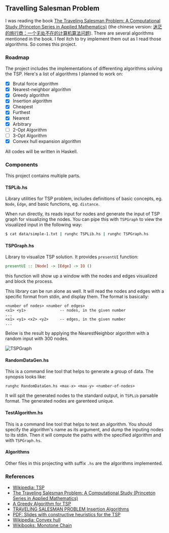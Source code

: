 ## Travelling Salesman Problem

I was reading the book
[The Traveling Salesman Problem: A Computational Study (Princeton Series in Applied Mathematics)](http://www.amazon.com/The-Traveling-Salesman-Problem-Computational/dp/0691129932)
(the chinese version:
[迷茫的旅行商：一个无处不在的计算机算法问题](http://www.amazon.cn/%E8%BF%B7%E8%8C%AB%E7%9A%84%E6%97%85%E8%A1%8C%E5%95%86-%E4%B8%80%E4%B8%AA%E6%97%A0%E5%A4%84%E4%B8%8D%E5%9C%A8%E7%9A%84%E8%AE%A1%E7%AE%97%E6%9C%BA%E7%AE%97%E6%B3%95%E9%97%AE%E9%A2%98-%E7%BE%8E-William-J-Cook/dp/B00M2DL24Q/)). There
are several algorithms mentioned in the book. I feel itch to try
implement them out as I read those algorithms. So comes this project.

### Roadmap

The project includes the implementations of differenting algorithms
solving the TSP. Here's a list of algorithms I planned to work on:

* [X] Brutal force algorithm
* [X] Nearest-neighbor algorithm
* [X] Greedy algorithm
* [X] Insertion algorithm
 * [X] Cheapest
 * [X] Furthest
 * [X] Nearest
 * [X] Arbitrary
* [ ] 2-Opt Algorithm
* [ ] 3-Opt Algorithm
* [X] Convex hull expansion algorithm

All codes will be written in Haskell.

### Components

This project contains multiple parts.

#### TSPLib.hs

Library utilities for TSP problem, includes definitions
of basic concepts, eg. `Node`, `Edge`, and basic functions,
eg. `distance`.

When run directly, its reads input for nodes and generate the input of
TSP graph for visualizing the nodes. You can pipe this with `TSPGraph`
to view the visualized input in the following way:

```bash
$ cat data/simple-1.txt | runghc TSPLib.hs | runghc TSPGraph.hs
```

#### TSPGraph.hs

Library to visualize TSP solution. It provides `presentUI` function:

```haskell
presentUI :: [Node] -> [Edge] -> IO ()
```

this function will show up a window with the nodes and edges
visualized and block the process.

This library can be run alone as well. It will read the nodes and
edges with a specific format from stdin, and display them. The format
is basically:

```
<number of nodes> <number of edges>
<x1> <y1>               -- nodes, in the given number
...
<x1> <y1> <x2> <y2>     -- edges, in the given number
...
```

Below is the result by applying the NearestNeighbor algorithm with a
random input with 300 nodes.

![TSPGraph](http://i.imgur.com/5diQ8bt.png)

#### RandomDataGen.hs

This is a command line tool that helps to generate a group of
data. The synopsis looks like:

```
runghc RandomDataGen.hs <max-x> <max-y> <number-of-nodes>
```

It will spit the generated nodes to the standard output, in `TSPLib`
parsable format. The generated nodes are garenteed unique.


#### TestAlgorithm.hs

This is a command line tool that helps to test an algorithm. You
should specify the algorithm's name as its argument, and dump the
inputing nodes to its stdin. Then it will compute the paths with the
specified algorithm and with `TSPGraph.hs`.


#### Algorithms

Other files in this projecting with suffix `.hs` are the algorithms
implemented.


### References
* [Wikipedia: TSP](http://en.wikipedia.org/wiki/Travelling_salesman_problem)
* [The Traveling Salesman Problem: A Computational Study (Princeton Series in Applied Mathematics)](http://www.amazon.com/The-Traveling-Salesman-Problem-Computational/dp/0691129932)
* [A Greedy Algorithm for TSP](http://lcm.csa.iisc.ernet.in/dsa/node186.html)
* [TRAVELING SALESMAN PROBLEM Insertion Algorithms](http://www2.isye.gatech.edu/~mgoetsch/cali/VEHICLE/TSP/TSP009__.HTM)
* [PDF: Slides with constructive heuristics for the TSP](http://paginas.fe.up.pt/~mac/ensino/docs/OR/HowToSolveIt/ConstructiveHeuristicsForTheTSP.pdf)
* [Wikipedia: Convex hull](http://en.wikipedia.org/wiki/Convex_hull)
* [Wikibooks: Monotone Chain](http://en.wikibooks.org/wiki/Algorithm_Implementation/Geometry/Convex_hull/Monotone_chain)
